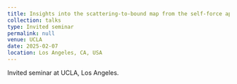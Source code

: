 ```yaml
---
title: Insights into the scattering-to-bound map from the self-force approach
collection: talks
type: Invited seminar
permalink: null
venue: UCLA
date: 2025-02-07
location: Los Angeles, CA, USA
---
```


Invited seminar at UCLA, Los Angeles.

